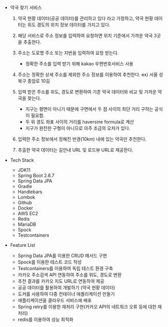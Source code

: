 - 약국 찾기 서비스

  1. 약국 현황 데이터(공공 데이터)를 관리하고 있다 라고 가정하고, 약국 현황 데이터는 위도 경도의 위치 정보 데이터를 가지고 있다.
  
  2. 해당 서비스로 주소 정보를 입력하여 요청하면 위치 기준에서 가까운 약국 3곳을 추출한다.
  
  3. 주소는 도로명 주소 또는 지번을 입력하여 요청 받는다.
     - 정확한 주소를 입력 받기 위해 kakao 우편번호서비스 사용
     
  4. 주소는 정확한 상세 주소를 제외한 주소 정보를 이용하여 추천한다. ex) 서울 성북구 종암로 10길
  
  5. 입력 받은 주소를 위도, 경도로 변환하여 기존 약국 데이터와 비교 및 가까운 약국을 찾는다.
     - 지구는 평면이 아니기 때문에 구면에서 두 점 사이의 최단 거리 구하는 공식이 필요함.
     - 두 위 경도 좌표 사이의 거리를 haversine formula로 계산
     - 지구가 완전한 구형이 아니므로 아주 조금의 오차가 있다.
     
  6. 입력한 주소 정보에서 정해진 반경(10km) 내에 있는 약국만 추천한다.
  
  7. 추출한 약국 데이터는 길안내 URL 및 로드뷰 URL로 제공한다.


- Tech Stack
  - JDK11
  - Spring Boot 2.6.7
  - Spring Data JPA
  - Gradle
  - Handlebars
  - Lombok
  - Github
  - Docker
  - AWS EC2
  - Redis
  - MariaDB
  - Spock
  - Testcontainers

- Feature List
  - Spring Data JPA를 이용한 CRUD 메서드 구현
  - Spock를 이용한 테스트 코드 작성
  - Testcontainers를 이용하여 독립 테스트 환경 구축
  - 카카오 주소검색 API 연동하여 주소를 위도, 경도로 변환
  - 추천 결과를 카카오 지도 URL로 연동하여 제공
  - 공공 데이터를 활용하여 개발하기 (약국 현황 데이터)
  - 도커를 사용하여 다중 컨테이너 애플리케이션 만들기
  - 애플리케이션을 클라우드 서비스에 배포
  - Spring retry를 이용한 재처리 구현(카카오 API의 네트워크 오류 등에 대한 재처리)
  - redis를 이용하여 성능 최적화
